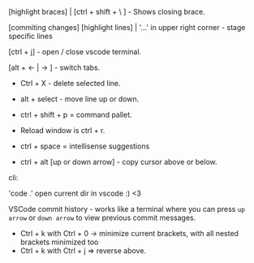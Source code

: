 [highlight braces] | [ctrl + shift + \ ] - Shows closing brace.

[commiting changes] [highlight lines] | '...' in upper right corner - stage specific lines

[ctrl + j] - open / close vscode terminal.

[alt + <- | -> ] - switch tabs.



- Ctrl + X - delete selected line.

- alt + select - move line up or down.

- ctrl + shift + p = command pallet.

- Reload window is ctrl + r.

- ctrl + space = intellisense suggestions

- ctrl + alt [up or down arrow] - copy cursor above or below.

cli:

'code .' open current dir in vscode :) <3

VSCode commit history - works like a terminal where you can press `up arrow` or `down arrow` to view previous commit messages.


- Ctrl + k with Ctrl + 0 -> minimize current brackets, with all nested brackets minimized too
- Ctrl + k with Ctrl + j => reverse above.

